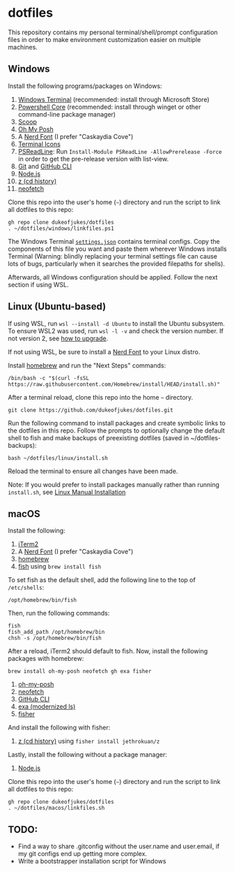 # dotfiles

This repository contains my personal terminal/shell/prompt configuration files in order to make environment customization easier on multiple machines.

## Windows

Install the following programs/packages on Windows:

1. [Windows Terminal](https://github.com/microsoft/terminal) (recommended: install through Microsoft Store)
2. [Powershell Core](https://github.com/PowerShell/PowerShell) (recommended: install through winget or other command-line package manager)
3. [Scoop](https://github.com/ScoopInstaller/Scoop)
4. [Oh My Posh](https://ohmyposh.dev/)
5. A [Nerd Font](https://www.nerdfonts.com/font-downloads) (I prefer "Caskaydia Cove")
6. [Terminal Icons](https://github.com/devblackops/Terminal-Icons)
7. [PSReadLine](https://github.com/PowerShell/PSReadLine): Run `Install-Module PSReadLine -AllowPrerelease -Force` in order to get the pre-release version with list-view.
8. [Git](https://gitforwindows.org/) and [GitHub CLI](https://github.com/cli/cli)
9. [Node.js](https://nodejs.org/en/)
10. [z (cd history)](https://www.powershellgallery.com/packages/z/1.1.13)
11. [neofetch](https://github.com/dylanaraps/neofetch)

Clone this repo into the user's home (`~`) directory and run the script to link all dotfiles to this repo:

```
gh repo clone dukeofjukes/dotfiles
. ~/dotfiles/windows/linkfiles.ps1
```

The Windows Terminal [`settings.json`](https://github.com/dukeofjukes/configs/blob/main/Windows/terminal.settings.json) contains terminal configs. Copy the components of this file you want and paste them wherever Windows installs Terminal (Warning: blindly replacing your terminal settings file can cause lots of bugs, particularly when it searches the provided filepaths for shells).

Afterwards, all Windows configuration should be applied. Follow the next section if using WSL.

## Linux (Ubuntu-based)

If using WSL, run `wsl --install -d Ubuntu` to install the Ubuntu subsystem. To ensure WSL2 was used, run `wsl -l -v` and check the version number. If not version 2, see [how to upgrade](https://docs.microsoft.com/en-us/windows/wsl/install#upgrade-version-from-wsl-1-to-wsl-2).

If not using WSL, be sure to install a [Nerd Font](https://www.nerdfonts.com/font-downloads) to your Linux distro.

Install [homebrew](https://brew.sh) and run the "Next Steps" commands:

```
/bin/bash -c "$(curl -fsSL https://raw.githubusercontent.com/Homebrew/install/HEAD/install.sh)"
```

After a terminal reload, clone this repo into the home `~` directory.

```
git clone https://github.com/dukeofjukes/dotfiles.git
```

Run the following command to install packages and create symbolic links to the dotfiles in this repo. Follow the prompts to optionally change the default shell to fish and make backups of preexisting dotfiles (saved in ~/dotfiles-backups):

```
bash ~/dotfiles/linux/install.sh
```

Reload the terminal to ensure all changes have been made.

Note: If you would prefer to install packages manually rather than running `install.sh`, see [Linux Manual Installation](https://github.com/dukeofjukes/dotfiles/linux/README.md)

## macOS

Install the following:

1. [iTerm2](https://iterm2.com/)
1. A [Nerd Font](https://www.nerdfonts.com/font-downloads) (I prefer "Caskaydia Cove")
1. [homebrew](https://brew.sh)
1. [fish](https://fishshell.com) using `brew install fish`

To set fish as the default shell, add the following line to the top of `/etc/shells`:

```
/opt/homebrew/bin/fish
```

Then, run the following commands:

```
fish
fish_add_path /opt/homebrew/bin
chsh -s /opt/homebrew/bin/fish
```

After a reload, iTerm2 should default to fish. Now, install the following packages with homebrew:

```
brew install oh-my-posh neofetch gh exa fisher
```

1. [oh-my-posh](https://ohmyposh.dev/)
1. [neofetch](https://github.com/dylanaraps/neofetch)
1. [GitHub CLI](https://github.com/cli/cli)
1. [exa (modernized ls)](https://github.com/ogham/exa)
1. [fisher](https://github.com/jorgebucaran/fisher)

And install the following with fisher:

1. [z (cd history)](https://github.com/jethrokuan/z) using `fisher install jethrokuan/z`

Lastly, install the following without a package manager:

1. [Node.js](https://nodejs.org/en/)

Clone this repo into the user's home (`~`) directory and run the script to link all dotfiles to this repo:

```
gh repo clone dukeofjukes/dotfiles
. ~/dotfiles/macos/linkfiles.sh
```

## TODO:

- Find a way to share .gitconfig without the user.name and user.email, if my git configs end up getting more complex.
- Write a bootstrapper installation script for Windows
